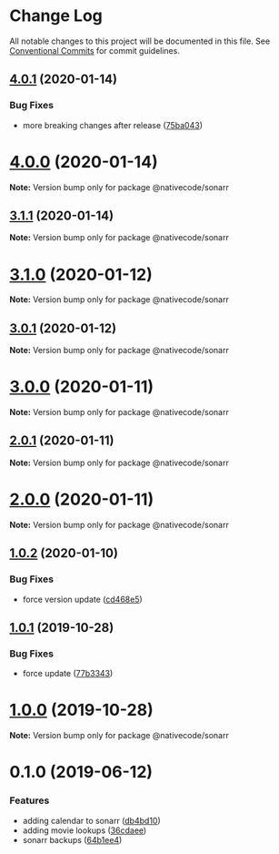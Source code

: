 # Change Log

All notable changes to this project will be documented in this file.
See [Conventional Commits](https://conventionalcommits.org) for commit guidelines.

## [4.0.1](https://git.nativecode.net/nativecode/media-clients/compare/@nativecode/sonarr@4.0.0...@nativecode/sonarr@4.0.1) (2020-01-14)


### Bug Fixes

* more breaking changes after release ([75ba043](https://git.nativecode.net/nativecode/media-clients/commits/75ba04322fb4d970eae60a6f814165737925fe92))





# [4.0.0](https://git.nativecode.net/nativecode/media-clients/compare/@nativecode/sonarr@4.0.0-next.0...@nativecode/sonarr@4.0.0) (2020-01-14)

**Note:** Version bump only for package @nativecode/sonarr





## [3.1.1](https://git.nativecode.net/nativecode/media-clients/compare/@nativecode/sonarr@3.1.1-next.0...@nativecode/sonarr@3.1.1) (2020-01-14)

**Note:** Version bump only for package @nativecode/sonarr





# [3.1.0](https://git.nativecode.net/nativecode/media-clients/compare/@nativecode/sonarr@3.1.0-next.0...@nativecode/sonarr@3.1.0) (2020-01-12)

**Note:** Version bump only for package @nativecode/sonarr





## [3.0.1](https://git.nativecode.net/nativecode/media-clients/compare/@nativecode/sonarr@3.0.1-next.0...@nativecode/sonarr@3.0.1) (2020-01-12)

**Note:** Version bump only for package @nativecode/sonarr





# [3.0.0](https://git.nativecode.net/nativecode/media-clients/compare/@nativecode/sonarr@3.0.0-next.3...@nativecode/sonarr@3.0.0) (2020-01-11)

**Note:** Version bump only for package @nativecode/sonarr





## [2.0.1](https://git.nativecode.net/nativecode/media-clients/compare/@nativecode/sonarr@2.0.1-next.2...@nativecode/sonarr@2.0.1) (2020-01-11)

**Note:** Version bump only for package @nativecode/sonarr





# [2.0.0](https://git.nativecode.net/nativecode/media-clients/compare/@nativecode/sonarr@2.0.0-next.3...@nativecode/sonarr@2.0.0) (2020-01-11)

**Note:** Version bump only for package @nativecode/sonarr





## [1.0.2](https://git.nativecode.net/nativecode/media-clients/compare/@nativecode/sonarr@1.0.2-next.1...@nativecode/sonarr@1.0.2) (2020-01-10)


### Bug Fixes

* force version update ([cd468e5](https://git.nativecode.net/nativecode/media-clients/commits/cd468e5c7e9c4fdc553465865aaaba706d375e12))





## [1.0.1](https://git.nativecode.net/nativecode/media-clients/compare/@nativecode/sonarr@1.0.0...@nativecode/sonarr@1.0.1) (2019-10-28)


### Bug Fixes

* force update ([77b3343](https://git.nativecode.net/nativecode/media-clients/commits/77b33435d5b1a7a1c76d74ad085cf8c9940b0ec8))





# [1.0.0](https://git.nativecode.net/nativecode/media-clients/compare/@nativecode/sonarr@1.0.0-next.2...@nativecode/sonarr@1.0.0) (2019-10-28)

**Note:** Version bump only for package @nativecode/sonarr





# 0.1.0 (2019-06-12)


### Features

* adding calendar to sonarr ([db4bd10](https://git.nativecode.net/nativecode/media-clients/commits/db4bd10))
* adding movie lookups ([36cdaee](https://git.nativecode.net/nativecode/media-clients/commits/36cdaee))
* sonarr backups ([64b1ee4](https://git.nativecode.net/nativecode/media-clients/commits/64b1ee4))
